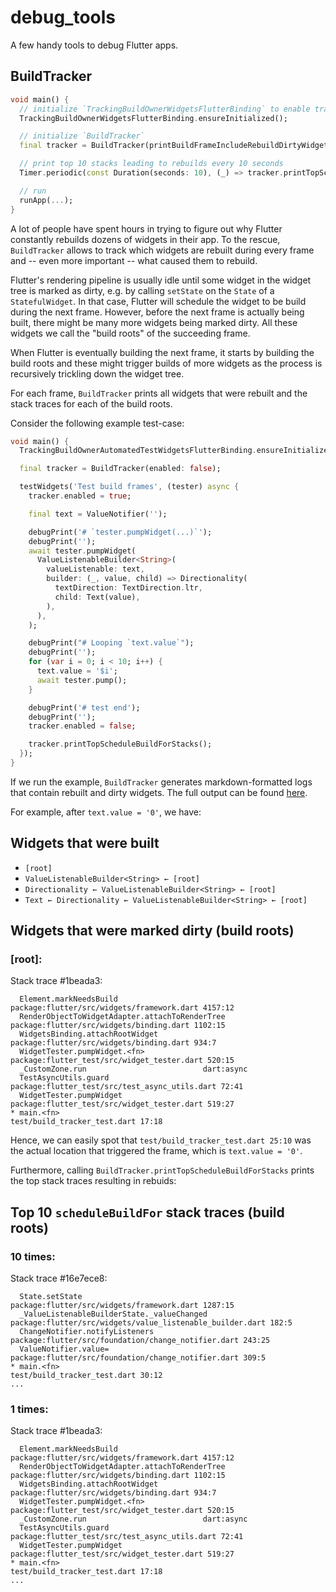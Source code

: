 # debug_tools

A few handy tools to debug Flutter apps.

## BuildTracker

```Dart
void main() {
  // initialize `TrackingBuildOwnerWidgetsFlutterBinding` to enable tracking
  TrackingBuildOwnerWidgetsFlutterBinding.ensureInitialized();

  // initialize `BuildTracker`
  final tracker = BuildTracker(printBuildFrameIncludeRebuildDirtyWidget: false);

  // print top 10 stacks leading to rebuilds every 10 seconds
  Timer.periodic(const Duration(seconds: 10), (_) => tracker.printTopScheduleBuildForStacks());

  // run
  runApp(...);
}
```

A lot of people have spent hours in trying to figure out why Flutter constantly rebuilds dozens of widgets in their app. To the rescue, `BuildTracker` allows to track which widgets are rebuilt during every frame and -- even more important -- what caused them to rebuild.

Flutter's rendering pipeline is usually idle until some widget in the widget tree is marked as dirty, e.g. by calling `setState` on the `State` of a `StatefulWidget`. In that case, Flutter will schedule the widget to be build during the next frame. However, before the next frame is actually being built, there might be many more widgets being marked dirty. All these widgets we call the "build roots" of the succeeding frame.

When Flutter is eventually building the next frame, it starts by building the build roots and these might trigger builds of more widgets as the process is recursively trickling down the widget tree.

For each frame, `BuildTracker` prints all widgets that were rebuilt and the stack traces for each of the build roots.

Consider the following example test-case:

```Dart
void main() {
  TrackingBuildOwnerAutomatedTestWidgetsFlutterBinding.ensureInitialized();

  final tracker = BuildTracker(enabled: false);

  testWidgets('Test build frames', (tester) async {
    tracker.enabled = true;

    final text = ValueNotifier('');

    debugPrint('# `tester.pumpWidget(...)`');
    debugPrint('');
    await tester.pumpWidget(
      ValueListenableBuilder<String>(
        valueListenable: text,
        builder: (_, value, child) => Directionality(
          textDirection: TextDirection.ltr,
          child: Text(value),
        ),
      ),
    );

    debugPrint("# Looping `text.value`");
    debugPrint('');
    for (var i = 0; i < 10; i++) {
      text.value = '$i';
      await tester.pump();
    }

    debugPrint('# test end');
    debugPrint('');
    tracker.enabled = false;

    tracker.printTopScheduleBuildForStacks();
  });
}
```

If we run the example, `BuildTracker` generates markdown-formatted logs that contain rebuilt and dirty widgets. The full output can be found [here](build_tracker_example.md).

For example, after `text.value = '0'`, we have:

## Widgets that were built

- `[root]`
- `ValueListenableBuilder<String> ← [root]`
- `Directionality ← ValueListenableBuilder<String> ← [root]`
- `Text ← Directionality ← ValueListenableBuilder<String> ← [root]`

## Widgets that were marked dirty (build roots)

### [root]:

Stack trace #1beada3:

```
  Element.markNeedsBuild                   package:flutter/src/widgets/framework.dart 4157:12
  RenderObjectToWidgetAdapter.attachToRenderTree package:flutter/src/widgets/binding.dart 1102:15
  WidgetsBinding.attachRootWidget          package:flutter/src/widgets/binding.dart 934:7
  WidgetTester.pumpWidget.<fn>             package:flutter_test/src/widget_tester.dart 520:15
  _CustomZone.run                          dart:async
  TestAsyncUtils.guard                     package:flutter_test/src/test_async_utils.dart 72:41
  WidgetTester.pumpWidget                  package:flutter_test/src/widget_tester.dart 519:27
* main.<fn>                                test/build_tracker_test.dart 17:18
```

Hence, we can easily spot that `test/build_tracker_test.dart 25:10` was the actual location that triggered the frame, which is `text.value = '0'`.

Furthermore, calling `BuildTracker.printTopScheduleBuildForStacks` prints the top stack traces resulting in rebuids:

## Top 10 `scheduleBuildFor` stack traces (build roots)

### 10 times:

Stack trace #16e7ece8:

```
  State.setState                           package:flutter/src/widgets/framework.dart 1287:15
  _ValueListenableBuilderState._valueChanged package:flutter/src/widgets/value_listenable_builder.dart 182:5
  ChangeNotifier.notifyListeners           package:flutter/src/foundation/change_notifier.dart 243:25
  ValueNotifier.value=                     package:flutter/src/foundation/change_notifier.dart 309:5
* main.<fn>                                test/build_tracker_test.dart 30:12
...
```

### 1 times:

Stack trace #1beada3:

```
  Element.markNeedsBuild                   package:flutter/src/widgets/framework.dart 4157:12
  RenderObjectToWidgetAdapter.attachToRenderTree package:flutter/src/widgets/binding.dart 1102:15
  WidgetsBinding.attachRootWidget          package:flutter/src/widgets/binding.dart 934:7
  WidgetTester.pumpWidget.<fn>             package:flutter_test/src/widget_tester.dart 520:15
  _CustomZone.run                          dart:async
  TestAsyncUtils.guard                     package:flutter_test/src/test_async_utils.dart 72:41
  WidgetTester.pumpWidget                  package:flutter_test/src/widget_tester.dart 519:27
* main.<fn>                                test/build_tracker_test.dart 17:18
...
```
